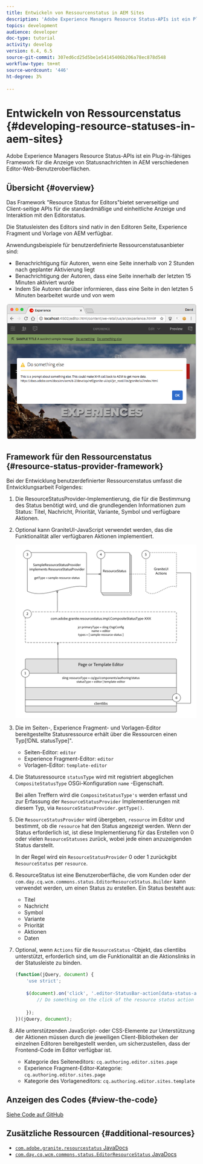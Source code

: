 ```yaml
---
title: Entwickeln von Ressourcenstatus in AEM Sites
description: 'Adobe Experience Managers Resource Status-APIs ist ein Plug-in-fähiges Framework für die Anzeige von Statusnachrichten in AEM verschiedenen Editor-Web-Benutzeroberflächen. '
topics: development
audience: developer
doc-type: tutorial
activity: develop
version: 6.4, 6.5
source-git-commit: 307ed6cd25d5be1e54145406b206a78ec878d548
workflow-type: tm+mt
source-wordcount: '446'
ht-degree: 3%

---
```



# Entwickeln von Ressourcenstatus {#developing-resource-statuses-in-aem-sites}

Adobe Experience Managers Resource Status-APIs ist ein Plug-in-fähiges Framework für die Anzeige von Statusnachrichten in AEM verschiedenen Editor-Web-Benutzeroberflächen.

## Übersicht {#overview}

Das Framework &quot;Resource Status for Editors&quot;bietet serverseitige und Client-seitige APIs für die standardmäßige und einheitliche Anzeige und Interaktion mit den Editorstatus.

Die Statusleisten des Editors sind nativ in den Editoren Seite, Experience Fragment und Vorlage von AEM verfügbar.

Anwendungsbeispiele für benutzerdefinierte Ressourcenstatusanbieter sind:

* Benachrichtigung für Autoren, wenn eine Seite innerhalb von 2 Stunden nach geplanter Aktivierung liegt
* Benachrichtigung der Autoren, dass eine Seite innerhalb der letzten 15 Minuten aktiviert wurde
* Indem Sie Autoren darüber informieren, dass eine Seite in den letzten 5 Minuten bearbeitet wurde und von wem

![Übersicht über den Ressourcenstatus AEM Editors](assets/sample-editor-resource-status-screenshot.png)

## Framework für den Ressourcenstatus {#resource-status-provider-framework}

Bei der Entwicklung benutzerdefinierter Ressourcenstatus umfasst die Entwicklungsarbeit Folgendes:

1. Die ResourceStatusProvider-Implementierung, die für die Bestimmung des Status benötigt wird, und die grundlegenden Informationen zum Status: Titel, Nachricht, Priorität, Variante, Symbol und verfügbare Aktionen.
2. Optional kann GraniteUI-JavaScript verwendet werden, das die Funktionalität aller verfügbaren Aktionen implementiert.

   ![Architektur des Ressourcenstatus](assets/sample-editor-resource-status-application-architecture.png)

3. Die im Seiten-, Experience Fragment- und Vorlagen-Editor bereitgestellte Statusressource erhält über die Ressourcen einen Typ[!DNL statusType]&quot;.

   * Seiten-Editor: `editor`
   * Experience Fragment-Editor: `editor`
   * Vorlagen-Editor: `template-editor`

4. Die Statusressource `statusType` wird mit registriert abgeglichen `CompositeStatusType` OSGi-Konfiguration `name` -Eigenschaft.

   Bei allen Treffern wird die `CompositeStatusType's` werden erfasst und zur Erfassung der `ResourceStatusProvider` Implementierungen mit diesem Typ, via `ResourceStatusProvider.getType()`.

5. Die `ResourceStatusProvider` wird übergeben, `resource` im Editor und bestimmt, ob die `resource` hat den Status angezeigt werden. Wenn der Status erforderlich ist, ist diese Implementierung für das Erstellen von 0 oder vielen `ResourceStatuses` zurück, wobei jede einen anzuzeigenden Status darstellt.

   In der Regel wird ein `ResourceStatusProvider` 0 oder 1 zurückgibt `ResourceStatus` per `resource`.

6. ResourceStatus ist eine Benutzeroberfläche, die vom Kunden oder der `com.day.cq.wcm.commons.status.EditorResourceStatus.Builder` kann verwendet werden, um einen Status zu erstellen. Ein Status besteht aus:

   * Titel
   * Nachricht
   * Symbol
   * Variante
   * Priorität
   * Aktionen
   * Daten

7. Optional, wenn `Actions` für die `ResourceStatus` -Objekt, das clientlibs unterstützt, erforderlich sind, um die Funktionalität an die Aktionslinks in der Statusleiste zu binden.

   ```js
   (function(jQuery, document) {
       'use strict';
   
       $(document).on('click', '.editor-StatusBar-action[data-status-action-id="do-something"]', function () {
           // Do something on the click of the resource status action
   
       });
   })(jQuery, document);
   ```

8. Alle unterstützenden JavaScript- oder CSS-Elemente zur Unterstützung der Aktionen müssen durch die jeweiligen Client-Bibliotheken der einzelnen Editoren bereitgestellt werden, um sicherzustellen, dass der Frontend-Code im Editor verfügbar ist.

   * Kategorie des Seiteneditors: `cq.authoring.editor.sites.page`
   * Experience Fragment-Editor-Kategorie: `cq.authoring.editor.sites.page`
   * Kategorie des Vorlageneditors: `cq.authoring.editor.sites.template`

## Anzeigen des Codes {#view-the-code}

[Siehe Code auf GitHub](https://github.com/Adobe-Consulting-Services/acs-aem-samples/tree/master/bundle/src/main/java/com/adobe/acs/samples/resourcestatus/impl/SampleEditorResourceStatusProvider.java)

## Zusätzliche Ressourcen {#additional-resources}

* [`com.adobe.granite.resourcestatus` JavaDocs](https://helpx.adobe.com/experience-manager/6-5/sites/developing/using/reference-materials/javadoc/com/adobe/granite/resourcestatus/package-summary.html)
* [`com.day.cq.wcm.commons.status.EditorResourceStatus` JavaDocs](https://helpx.adobe.com/experience-manager/6-5/sites/developing/using/reference-materials/javadoc/com/day/cq/wcm/commons/status/EditorResourceStatus.html)
